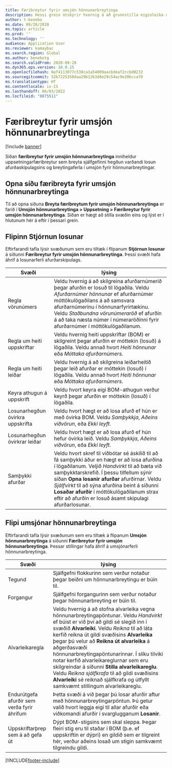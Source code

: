 ```yaml
---
title: Færibreytur fyrir umsjón hönnunarbreytinga
description: Þessi grein útskýrir hvernig á að grunnstilla eiginleika umsjónar hönnunarbreytinga fyrir Microsoft Dynamics 365 Supply Chain Management.
author: t-benebo
ms.date: 09/28/2020
ms.topic: article
ms.prod: ''
ms.technology: ''
audience: Application User
ms.reviewer: kamaybac
ms.search.region: Global
ms.author: benebotg
ms.search.validFrom: 2020-09-28
ms.dyn365.ops.version: 10.0.15
ms.openlocfilehash: 6ef4113077c538ca1a54009aacbdeaf2ccbd0232
ms.sourcegitcommit: 52b7225350daa29b1263d8e29c54ac9e20bcca70
ms.translationtype: HT
ms.contentlocale: is-IS
ms.lasthandoff: 06/03/2022
ms.locfileid: "8875511"
---
```

# <a name="engineering-change-management-parameters"></a>Færibreytur fyrir umsjón hönnunarbreytinga

[!include [banner](../includes/banner.md)]

Síðan **færibreytur fyrir umsjón hönnunarbreytinga** inniheldur uppsetningarfæribreytur sem breyta sjálfgefinni hegðun varðandi losun afurðaskipulagsins og breytingaferla í umsjón fyrir hönnunarbreytingar.

## <a name="open-the-engineering-change-management-parameters-page"></a>Opna síðu færibreyta fyrir umsjón hönnunarbreytinga

Til að opna síðuna **Breyta færibreytum fyrir umsjón hönnunarbreytinga** er farið í **Umsjón hönnunarbreytinga \> Uppsetning \> Færibreytur fyrir umsjón hönnunarbreytinga**. Síðan er hægt að stilla svæðin eins og lýst er í hlutunum hér á eftir í þessari grein.

## <a name="release-control-tab"></a>Flipinn Stjórnun losunar

Eftirfarandi tafla lýsir svæðunum sem eru tiltæk í flipanum **Stjórnun losunar** á síðunni **Færibreytur fyrir umsjón hönnunarbreytinga**. Þessi svæði hafa áhrif á losunarferli afurðarskipulags.

| Svæði | lýsing |
|---|---|
| Regla vörunúmers | Veldu hvernig á að skilgreina afurðarnúmerið þegar afurðin er losuð til lögaðila. Veldu *Afurðarnúmer hönnunar* ef afurðarnúmer móttökulögaðilans á að samsvara afurðarnúmerinu í hönnunarfyrirtækinu. Veldu *Staðbundna vörunúmeraröð* ef afurðin á að taka næsta númer í númeraröðinni fyrir afurðarnúmer í móttökulögaðilanum. |
| Regla um heiti uppskriftar | Veldu hvernig heiti uppskriftar (BOM) er skilgreint þegar afurðin er móttekin (losuð) á lögaðila. Veldu annað hvort *Heiti hönnunar* eða *Móttaka afurðarnúmers*. |
| Regla um heiti leiðar | Veldu hvernig á að skilgreina leiðarheitið þegar leið afurðar er móttekin (losuð) í lögaðila. Veldu annað hvort *Heiti hönnunar* eða *Móttaka afurðarnúmers*. |
| Keyra athugun á uppskrift | Veldu hvort keyra eigi BOM-athugun verður keyrð þegar afurðin er móttekin (losuð) í lögaðila. |
| Losunarhegðun óvirkra uppskrifta | Veldu hvort hægt er að losa afurð ef hún er með óvirka BOM. Veldu *Samþykkja*, *Aðeins viðvörun*, eða *Ekki leyft*. |
| Losunarhegðun óvirkrar leiðar | Veldu hvort hægt er að losa afurð ef hún hefur óvirka leið. Veldu *Samþykkja*, *Aðeins viðvörun*, eða *Ekki leyft*.|
| Samþykki afurðar | Veldu hvort skref til viðbótar sé áskilið til að fá samþykki áður en hægt er að losa afurðina í lögaðilanum. Veljið *Handvirkt* til að bæta við samþykktarskrefið. Í þessu tilfellum sýnir síðan **Opna losanir afurðar** afurðirnar. Veldu *Sjálfvirkt* til að sýna afurðina beint á síðunni **Losaðar afurðir** í móttökulögaðilanum strax eftir að afurðin er losuð ásamt skipulagi afurðarlosunar. |

## <a name="engineering-change-management-tab"></a>Flipi umsjónar hönnunarbreytinga

Eftirfarandi tafla lýsir svæðunum sem eru tiltæk á flipanum **Umsjón hönnunarbreytinga** á síðunni **Færibreytur fyrir umsjón hönnunarbreytinga**. Þessar stillingar hafa áhrif á umsjónarferli hönnunarbreytinga.

| Svæði | lýsing |
|---|---|
| Tegund | Sjálfgefni flokkurinn sem verður notaður þegar beiðni um hönnunarbreytingu er búin til. |
| Forgangur | Sjálfgefni forgangurinn sem verður notaður þegar hönnunarbreyting er búin til. |
| Alvarleikaregla | Veldu hvernig á að stofna alvarleika vegna hönnunarbreytingapöntunar. Veldu *Handvirkt* ef búist er við því að gildi sé slegið inn í svæðið **Alvarleiki**. Veldu *Reikna* til að láta kerfið reikna út gildi svæðisins **Alvarleika** þegar þú velur að **Reikna út alvarleika** á aðgerðasvæði hönnunarbreytingapöntunarinnar. Í slíku tilviki notar kerfið alvarleikareglurnar sem eru skilgreindar á síðunni **Stilla alvarleikareglu**. Veldu *Reikna sjálfkrafa* til að gildi svæðisins **Alvarleiki** sé reiknað sjálfkrafa og útfyllt samkvæmt stillingum alvarleikareglu. |
| Endurútgefa afurðir sem verða fyrir áhrifum | Þetta svæði á við þegar þú losar afurðir aftur með hönnunarbreytingarpöntun. Þú getur valið hvort leggja eigi til allar afurðir eða viðkomandi afurðir í svarglugganum **Losanir**. |
| Uppskriftarþrep sem á að gefa út | Dýpt BOM-stigsins sem skal sleppa. Þegar fleiri stig eru til staðar í BOM (þ.e. ef uppskriftin er dýpri) en gildið sem er tilgreint hér, verður aðeins losað um stigin samkvæmt tilgreindu gildi. |


[!INCLUDE[footer-include](../../includes/footer-banner.md)]